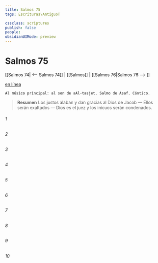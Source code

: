```yaml
---
title: Salmos 75
tags: Escrituras\AntiguoT

cssclass: scriptures
publish: false
people:
obsidianUIMode: preview
---
```


# Salmos 75
[[Salmos 74| <-- Salmos 74]] | [[Salmos]] | [[Salmos 76|Salmos 76 --> ]]

[en línea](https://churchofjesuschrist.org/study/scriptures/ot/ps/75?lang=spa)

```
Al músico principal: al son de aAl-tasjet. Salmo de Asaf. Cántico.
```

> __Resumen__
Los justos alaban y dan gracias al Dios de Jacob — Ellos serán exaltados — Dios es el juez y los inicuos serán condenados.

###### 1 


###### 2 


###### 3 


###### 4 


###### 5 


###### 6 


###### 7 


###### 8 


###### 9 


###### 10 


